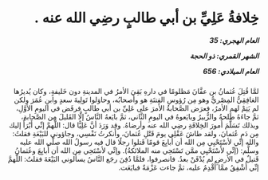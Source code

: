 <h1 dir="rtl">خِلافةُ عَلِيِّ بن أبي طالبٍ رضِي الله عنه .</h1>

<h5 dir="rtl">العام الهجري:  35

الشهر القمري: ذو الحجة

العام الميلادي: 656</h5>

<p dir="rtl">لمَّا قُتِلَ عُثمانُ بن عفَّانَ مَظلومًا في دارهِ بَقِيَ الأمرُ في المدينةِ دون خَليفةٍ، وكان يُديرُها الغافِقِيُّ المِصْريُّ وهو مِن رُؤوسِ الفِتنَةِ هو وأصحابُه، وحاوَلوا تَولِيةَ سعدٍ وابنِ عُمَرَ ولكن لم يَتِمْ لهم الأمرُ، فعرَض الصَّحابةُ الأمرَ على عَلِيِّ بن أبي طالبٍ فرفَض في اليومِ الأوَّلِ، ثمَّ جاءَهُ طَلحةُ والزُّبيرُ وبايَعوهُ في اليومِ الثَّاني، ثمَّ بايَعهُ النَّاسُ إلَّا القَليلَ مِن الصَّحابةِ، وبذلك تَسَلَّمَ أُمورَ الخِلافَةِ رضِي الله عنه وأرضاهُ. وقد وَرَدَ أنَّ عَلِيًّا قال: اللَّهمَّ إنِّي أَبْرَأُ إليك مِن دَمِ عُثمانَ، ولقد طاشَ عَقْلِي يومَ قَتْلِ عُثمانَ، وأَنكرتُ نَفْسِي، وجاؤوني للبَيْعَةِ فقلتُ: والله إنِّي لأسْتَحْيِي مِن الله أن أُبايِعَ قومًا قَتلوا رجلًا قال فيه رسولُ الله صلَّى الله عليه وسلَّم: (إنِّي لأَسْتَحْيِي ممَّن تَسْتَحِي منه الملائكةُ). وإنِّي لأسْتَحِي مِن الله أن أُبايِعَ وعُثمانُ قَتيلٌ في الأرضِ لم يُدْفَنْ بعدُ. فانصرفوا، فلمَّا دُفِنَ رجَع النَّاسُ يسألوني البَيْعَةَ فقلتُ: اللَّهمَّ إنِّي أُشْفِقُ ممَّا أُقْدِمُ عليه، ثمَّ جاءت عَزْمَةٌ فبايَعَت.</p></br>
